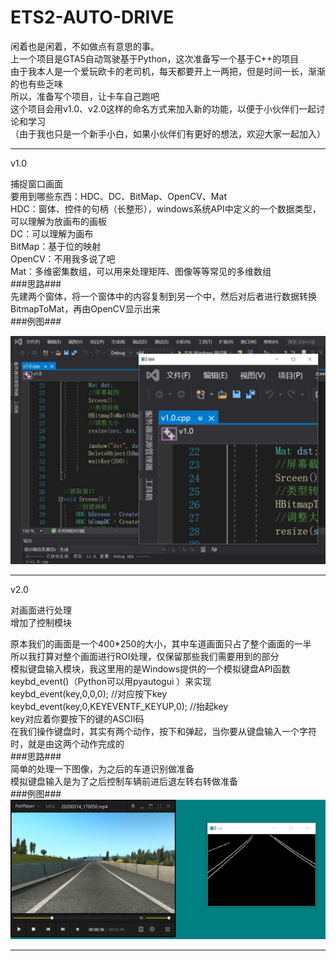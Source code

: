 # ETS2-AUTO-DRIVE
闲着也是闲着，不如做点有意思的事。  
上一个项目是GTA5自动驾驶基于Python，这次准备写一个基于C++的项目  
由于我本人是一个爱玩欧卡的老司机，每天都要开上一两把，但是时间一长，渐渐的也有些乏味  
所以，准备写个项目，让卡车自己跑吧  
这个项目会用v1.0、v2.0这样的命名方式来加入新的功能，以便于小伙伴们一起讨论和学习  
（由于我也只是一个新手小白，如果小伙伴们有更好的想法，欢迎大家一起加入）  
  
****
  
v1.0  
  
捕捉窗口画面  
要用到哪些东西：HDC、DC、BitMap、OpenCV、Mat  
HDC：窗体、控件的句柄（长整形），windows系统API中定义的一个数据类型，可以理解为放画布的画板  
DC：可以理解为画布  
BitMap：基于位的映射  
OpenCV：不用我多说了吧  
Mat：多维密集数组，可以用来处理矩阵、图像等等常见的多维数组  
###思路###  
先建两个窗体，将一个窗体中的内容复制到另一个中，然后对后者进行数据转换BitmapToMat，再由OpenCV显示出来  
###例图###  
  
![Image text](https://github.com/Sanduoo/ETS2-AUTO-DRIVE/blob/master/v1.0/2020-03-14v1.0.jpg)
****
  
v2.0

对画面进行处理  
增加了控制模块  
  
原本我们的画面是一个400*250的大小，其中车道画面只占了整个画面的一半  
所以我打算对整个画面进行ROI处理，仅保留那些我们需要用到的部分  
模拟键盘输入模块，我这里用的是Windows提供的一个模拟键盘API函数keybd_event()（Python可以用pyautogui
）来实现  
keybd_event(key,0,0,0);	//对应按下key  
keybd_event(key,0,KEYEVENTF_KEYUP,0);	//抬起key  
key对应着你要按下的键的ASCII码  
在我们操作键盘时，其实有两个动作，按下和弹起，当你要从键盘输入一个字符时，就是由这两个动作完成的  
###思路###  
简单的处理一下图像，为之后的车道识别做准备  
模拟键盘输入是为了之后控制车辆前进后退左转右转做准备  
###例图###
![Image text](https://github.com/Sanduoo/ETS2-AUTO-DRIVE/blob/master/v2.0/2020-03-14v2.0.jpg)
  
****
  
